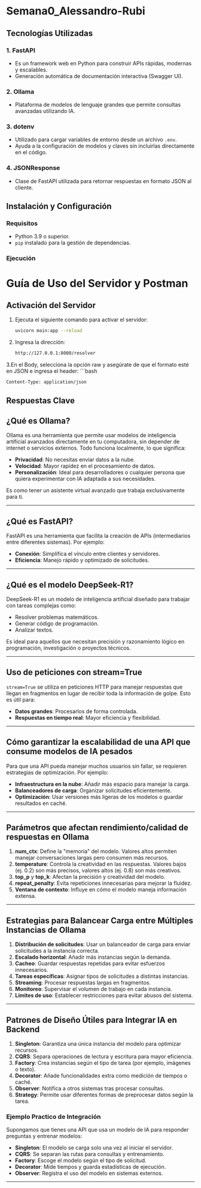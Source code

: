 # Semana0_Alessandro-Rubi

## Tecnologías Utilizadas

### **1. FastAPI**
- Es un framework web en Python para construir APIs rápidas, modernas y escalables.
- Generación automática de documentación interactiva (Swagger UI).
  
### **2. Ollama**
- Plataforma de modelos de lenguaje grandes que permite consultas avanzadas utilizando IA.

### **3. dotenv**
- Utilizado para cargar variables de entorno desde un archivo `.env`.
- Ayuda a la configuración de modelos y claves sin incluirlas directamente en el código.

### **4. JSONResponse**
- Clase de FastAPI utilizada para retornar respuestas en formato JSON al cliente.


## Instalación y Configuración

### **Requisitos**
- Python 3.9 o superior.
- `pip` instalado para la gestión de dependencias.

### **Ejecución**
# Guía de Uso del Servidor y Postman

## Activación del Servidor
1. Ejecuta el siguiente comando para activar el servidor:
   ```bash
   uvicorn main:app --reload
2. Ingresa la dirección:
    ```bash
    http://127.0.0.1:8000/resolver
3.En el Body, selecciona la opción raw y asegúrate de que el formato esté en JSON e ingresa el header:
    ```bash
        
    Content-Type: application/json

     

## Respuestas Clave

## ¿Qué es Ollama?
Ollama es una herramienta que permite usar modelos de inteligencia artificial avanzados directamente en tu computadora, sin depender de internet o servicios externos. Todo funciona localmente, lo que significa:
- **Privacidad**: No necesitas enviar datos a la nube.
- **Velocidad**: Mayor rapidez en el procesamiento de datos.
- **Personalización**: Ideal para desarrolladores o cualquier persona que quiera experimentar con IA adaptada a sus necesidades.

Es como tener un asistente virtual avanzado que trabaja exclusivamente para ti.

---

## ¿Qué es FastAPI?
FastAPI es una herramienta que facilita la creación de APIs (intermediarios entre diferentes sistemas). Por ejemplo:
- **Conexión**: Simplifica el vínculo entre clientes y servidores.
- **Eficiencia**: Manejo rápido y optimizado de solicitudes.

---

## ¿Qué es el modelo DeepSeek-R1?
DeepSeek-R1 es un modelo de inteligencia artificial diseñado para trabajar con tareas complejas como:
- Resolver problemas matemáticos.
- Generar código de programación.
- Analizar textos.

Es ideal para aquellos que necesitan precisión y razonamiento lógico en programación, investigación o proyectos técnicos.

---

## Uso de peticiones con stream=True
`stream=True` se utiliza en peticiones HTTP para manejar respuestas que llegan en fragmentos en lugar de recibir toda la información de golpe. Esto es útil para:
- **Datos grandes**: Procesarlos de forma controlada.
- **Respuestas en tiempo real**: Mayor eficiencia y flexibilidad.

---

## Cómo garantizar la escalabilidad de una API que consume modelos de IA pesados
Para que una API pueda manejar muchos usuarios sin fallar, se requieren estrategias de optimización. Por ejemplo:
- **Infraestructura en la nube**: Añadir más espacio para manejar la carga.
- **Balanceadores de carga**: Organizar solicitudes eficientemente.
- **Optimización**: Usar versiones más ligeras de los modelos o guardar resultados en caché.

---

## Parámetros que afectan rendimiento/calidad de respuestas en Ollama
1. **num_ctx**: Define la "memoria" del modelo. Valores altos permiten manejar conversaciones largas pero consumen más recursos.
2. **temperature**: Controla la creatividad en las respuestas. Valores bajos (ej. 0.2) son más precisos, valores altos (ej. 0.8) son más creativos.
3. **top_p** y **top_k**: Afectan la precisión y creatividad del modelo.
4. **repeat_penalty**: Evita repeticiones innecesarias para mejorar la fluidez.
5. **Ventana de contexto**: Influye en cómo el modelo maneja información extensa.

---

## Estrategias para Balancear Carga entre Múltiples Instancias de Ollama
1. **Distribución de solicitudes**: Usar un balanceador de carga para enviar solicitudes a la instancia correcta.
2. **Escalado horizontal**: Añadir más instancias según la demanda.
3. **Cacheo**: Guardar respuestas repetidas para evitar esfuerzos innecesarios.
4. **Tareas específicas**: Asignar tipos de solicitudes a distintas instancias.
5. **Streaming**: Procesar respuestas largas en fragmentos.
6. **Monitoreo**: Supervisar el volumen de trabajo en cada instancia.
7. **Límites de uso**: Establecer restricciones para evitar abusos del sistema.

---

## Patrones de Diseño Útiles para Integrar IA en Backend
1. **Singleton**: Garantiza una única instancia del modelo para optimizar recursos.
2. **CQRS**: Separa operaciones de lectura y escritura para mayor eficiencia.
3. **Factory**: Crea instancias según el tipo de tarea (por ejemplo, imágenes o texto).
4. **Decorator**: Añade funcionalidades extra como medición de tiempos o caché.
5. **Observer**: Notifica a otros sistemas tras procesar consultas.
6. **Strategy**: Permite usar diferentes formas de preprocesar datos según la tarea.

### Ejemplo Practico de Integración
Supongamos que tienes una API que usa un modelo de IA para responder preguntas y entrenar modelos:
- **Singleton**: El modelo se carga solo una vez al iniciar el servidor.
- **CQRS**: Se separan las rutas para consultas y entrenamiento.
- **Factory**: Escoge el modelo según el tipo de solicitud.
- **Decorator**: Mide tiempos y guarda estadísticas de ejecución.
- **Observer**: Registra el uso del modelo en sistemas externos.

---
